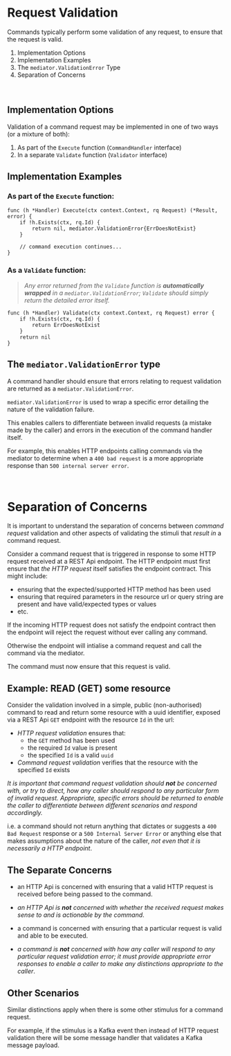 # Request Validation

Commands typically perform some validation of any request, to ensure that the request is valid.

1. Implementation Options
2. Implementation Examples
3. The `mediator.ValidationError` Type
4. Separation of Concerns

<br/>

## Implementation Options

Validation of a command request may be implemented in one of two ways (or a mixture of both):

1. As part of the `Execute` function (`CommandHandler` interface)
2. In a separate `Validate` function (`Validator` interface)


## Implementation Examples

### As part of the `Execute` function:

```golang
func (h *Handler) Execute(ctx context.Context, rq Request) (*Result, error) {
    if !h.Exists(ctx, rq.Id) {
        return nil, mediator.ValidationError{ErrDoesNotExist}
    }

    // command execution continues...
}
```

### As a `Validate` function:

> _Any error returned from the `Validate` function is **automatically wrapped** in a `mediator.ValidationError`; `Validate` should simply return the detailed error itself._

```golang
func (h *Handler) Validate(ctx context.Context, rq Request) error {
    if !h.Exists(ctx, rq.Id) {
        return ErrDoesNotExist
    }
    return nil
}
```

## The `mediator.ValidationError` type

A command handler should ensure that errors relating to request validation are returned as a `mediator.ValidationError`.

`mediator.ValidationError` is used to wrap a specific error detailing the nature of the validation failure.

This enables callers to differentiate between invalid requests (a mistake made by the caller) and errors in the execution of the command handler itself.

For example, this enables HTTP endpoints calling commands via the mediator to determine when a `400 bad request` is a more appropriate response than `500 internal server error`.

<br/>

# Separation of Concerns

It is important to understand the separation of concerns between _command request_ validation and other aspects of validating the stimuli that _result in_ a command request.

Consider a command request that is triggered in response to some HTTP request received at a REST Api endpoint.  The HTTP endpoint must first ensure that _the HTTP request_ itself satisfies the endpoint contract.  This might include:

- ensuring that the expected/supported HTTP method has been used
- ensuring that required parameters in the resource url or query string are present and have valid/expected types or values
- etc.

If the incoming HTTP request does not satisfy the endpoint contract then the endpoint will reject the request without ever calling any command.

Otherwise the endpoint will intialise a command request and call the command via the mediator.

The command must now ensure that this request is valid.

## Example: READ (GET) some resource

Consider the validation involved in a simple, public (non-authorised) command to read and return some resource with a uuid identifier, exposed via a REST Api `GET` endpoint with the resource `Id` in the url:

- *HTTP request validation* ensures that:
  - the `GET` method has been used
  - the required `Id` value is present
  - the specified `Id` is a valid `uuid`
- *Command request validation* verifies that the resource with the specified `Id` exists

_It is important that command request validation should **not** be concerned with, or try to direct, how any caller should respond to any particular form of invalid request.  Appropriate, specific errors should be returned to enable the caller to differentiate between different scenarios and respond accordingly._

i.e. a command should not return anything that dictates or suggests a `400 Bad Request` response or a `500 Internal Server Error` or anything else that makes assumptions about the nature of the caller, _not even that it is necessarily a HTTP endpoint_.


## The Separate Concerns

- an HTTP Api is concerned with ensuring that a valid HTTP request is received before being passed to the command.

- _an HTTP Api is **not** concerned with whether the received request makes sense to and is actionable by the command_.

- a command is concerned with ensuring that a particular request is valid and able to be executed.

- _a command is **not** concerned with how any caller will respond to any particular request validation error; it must provide appropriate error responses to enable a caller to make any distinctions appropriate to the caller_.

## Other Scenarios

Similar distinctions apply when there is some other stimulus for a command request.

For example, if the stimulus is a Kafka event then instead of HTTP request validation there will be some message handler that validates a Kafka message payload.

